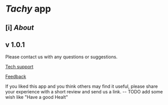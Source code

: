 # *Tachy* app

## [i] *About*

## v 1.0.1

Please contact us with any questions or suggestions.

[Tech support](mailto:ant.kilk@gmail.com)

[Feedback](mailto:ant.kilk@gmail.com)

If you liked this app and you think others may find it useful, please share your experience with a short review
and send us a link. -- TODO add some wish like "Have a good Healt"
